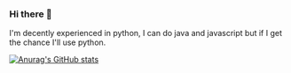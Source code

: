 ### Hi there 👋

I'm decently experienced in python, I can do java and javascript but if I get the chance I'll use python.

[![Anurag's GitHub stats](https://github-readme-stats.vercel.app/api?username=yavda1&theme=tokyonight)](https://github.com/anuraghazra/github-readme-stats)

<!--
**yavda1/yavda1** is a ✨ _special_ ✨ repository because its `README.md` (this file) appears on your GitHub profile.

Here are some ideas to get you started:

- 🔭 I’m currently working on ...
- 🌱 I’m currently learning ...
- 👯 I’m looking to collaborate on ...
- 🤔 I’m looking for help with ...
- 💬 Ask me about ...
- 📫 How to reach me: ...
- 😄 Pronouns: ...
- ⚡ Fun fact: ...
-->
